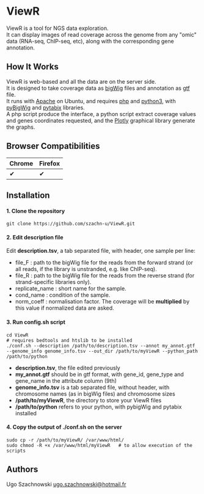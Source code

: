 # ViewR

ViewR is a tool for NGS data exploration.  
It can display images of read coverage across the genome from any "omic" data (RNA-seq, ChIP-seq, etc), along with the corresponding gene annotation.

## How It Works

ViewR is web-based and all the data are on the server side.  
It is designed to take coverage data as [bigWig](https://genome.ucsc.edu/goldenPath/help/bigWig.html) files and annotation as [gtf](https://www.ensembl.org/info/website/upload/gff.html) file.  
It runs with [Apache](https://httpd.apache.org/) on Ubuntu, and requires [php](https://www.php.net/) and [python3](https://www.python.org/), with [pyBigWig](https://github.com/deeptools/pyBigWig) and [pytabix](https://github.com/slowkow/pytabix) libraries.  
A php script produce the interface, a python script extract coverage values and genes coordinates requested, and the [Plotly](https://plotly.com/javascript/) graphical library generate the graphs.  

## Browser Compatibilities

| Chrome | Firefox | 
| ------ | ------- |
| ✔      | ✔       |

## Installation

#### 1. Clone the repository
```
git clone https://github.com/szachn-u/ViewR.git
```
#### 2. Edit description file
Edit **description.tsv**, a tab separated file, with header, one sample per line:  
 - file_F : path to the bigWig file for the reads from the forward strand (or all reads, if the library is unstranded, e.g. like ChIP-seq).  
 - file_R : path to the bigWig file for the reads from the reverse strand (for strand-specific libraries only).  
 - replicate_name : short name for the sample.  
 - cond_name : condition of the sample.  
 - norm_coeff : normalisation factor. The coverage will be **multiplied** by this value if normalized data are asked.  
  
#### 3. Run config.sh script
```
cd ViewR
# requires bedtools and htslib to be installed
./conf.sh --description /path/to/description.tsv --annot my_annot.gtf --genome_info genome_info.tsv --out_dir /path/to/myViewR --python_path /path/to/python
```
- **description.tsv**, the file edited previously
- **my_annot.gtf** should be in gtf format, with gene_id, gene_type and gene_name in the attribute column (9th)
- **genome_info.tsv** is a tab separated file, without header, with chromosome names (as in bigWig files) and chromosome sizes
- **/path/to/myViewR**, the directory to store your ViewR files
- **/path/to/python** refers to your python, with pybigWig and pytabix installed
  
#### 4. Copy the output of ./conf.sh on the server
```
sudo cp -r /path/to/myViewR/ /var/www/html/
sudo chmod -R +x /var/www/html/myViewR   # to allow execution of the scripts
```
  
## Authors
Ugo Szachnowski <ugo.szachnowski@hotmail.fr>
